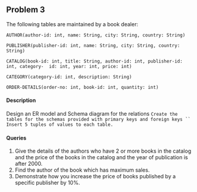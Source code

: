 ## Problem 3
The following tables are maintained by a book dealer:  
```
AUTHOR(author-id: int, name: String, city: String, country: String)  
```
```
PUBLISHER(publisher-id: int, name: String, city: String, country: String)  
```
```
CATALOG(book-id: int, title: String, author-id: int, publisher-id: int, category-  id: int, year: int, price: int)  
```
```
CATEGORY(category-id: int, description: String)  
```
```
ORDER-DETAILS(order-no: int, book-id: int, quantity: int) 
```
#### Description 
Design an ER model and Schema diagram for the relations `Create the tables for the schemas provided with primary keys and foreign keys `` Insert 5 tuples of values to each table.` 
#### Queries
1. Give the details of the authors who have 2 or more books in the catalog and the price of the books in the catalog and the year of publication is after 2000. 
2. Find the author of the book which has maximum sales. 
3. Demonstrate how you increase the price of books published by a specific publisher by 10%. 
